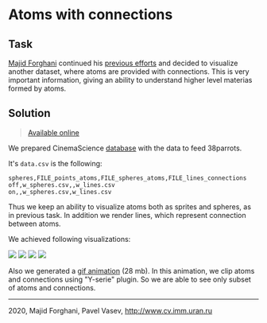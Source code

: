 # Atoms with connections

## Task
[Majid Forghani](https://www.researchgate.net/profile/Majid_Forghani2) continued his [previous efforts](2-atomic-connections.md) and decided to visualize another dataset,
where atoms are provided with connections. This is very important information, giving an ability to understand higher level materias
formed by atoms.

## Solution
> [Available online](http://tinyurl.com/u8vukmh)

We prepared CinemaScience [database](http://viewlang.ru/objs/data/38examples/5-proteins/protein-2-connections.cdb/) with the data to feed 38parrots.

It's `data.csv` is the following:
```
spheres,FILE_points_atoms,FILE_spheres_atoms,FILE_lines_connections
off,w_spheres.csv,,w_lines.csv
on,,w_spheres.csv,w_lines.csv
```

Thus we keep an ability to visualize atoms both as sprites and spheres, as in previous task. In addition we render lines, which represent
connection between atoms.

We achieved following visualizations:

![](http://showtime.lact.in/resizer_st/fit/340/340//files/visual/2020-03-14/2020-03-14-at-19-34-41.png)
![](http://showtime.lact.in/resizer_st/fit/340/340//files/visual/2020-03-14/2020-03-14-at-19-34-51.png)
![](http://showtime.lact.in/resizer_st/fit/340/340//files/visual/2020-03-14/2020-03-14-at-19-42-24.png)
![](http://showtime.lact.in/resizer_st/fit/340/340//files/visual/2020-03-14/2020-03-14-at-19-45-16.png)

Also we generated a [gif animation](http://showtime.lact.in/files/visual/2020-03-14/2020-03-14-at-19-40-12.gif) (28 mb).
In this animation, we clip atoms and connections using "Y-serie" plugin.
So we are able to see only subset of atoms and connections.

---
2020, Majid Forghani, Pavel Vasev, http://www.cv.imm.uran.ru
